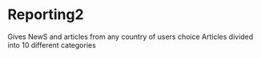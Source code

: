 # Reporting2
Gives NewS and articles from any  country of  users choice
Articles divided into 10  different categories
